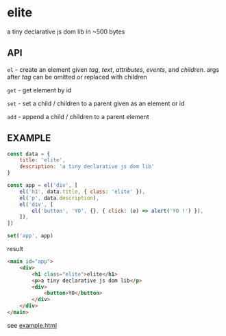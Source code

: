 # elite

a tiny declarative js dom lib in ~500 bytes

## API

`el` - create an element given *tag*, *text*, *attributes*, *events*, and *children*. args after *tag* can be omitted or replaced with children

`get` - get element by id

`set` - set a child / children to a parent given as an element or id

`add` - append a child / children to a parent element

## EXAMPLE

```Javascript
const data = { 
    title: 'elite',
    description: 'a tiny declarative js dom lib'
}

const app = el('div', [
    el('h1', data.title, { class: 'elite' }),
    el('p', data.description),
    el('div', [
        el('button', 'YO', {}, { click: (e) => alert('YO !') }),
    ]),
])

set('app', app)

```

result

```HTML
<main id="app">
    <div>
        <h1 class="elite">elite</h1>
        <p>a tiny declarative js dom lib</p>
        <div>
            <button>YO</button>
        </div>
    </div>
</main>
```

see [example.html](example.html)


